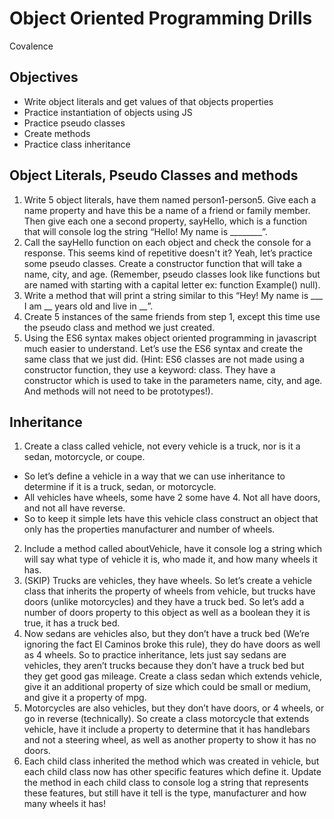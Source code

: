 # Object Oriented Programming Drills
Covalence

## Objectives
- Write object literals and get values of that objects properties
- Practice instantiation of objects using JS
- Practice pseudo classes
- Create methods
- Practice class inheritance


## Object Literals, Pseudo Classes and methods
1. Write 5 object literals, have them named person1-person5. Give each a name property and have this be a name of a friend or family member. Then give each one a second property, sayHello, which is a function that will console log the string “Hello! My name is ________”.
2. Call the sayHello function on each object and check the console for a response. This seems kind of repetitive doesn't it? Yeah, let’s practice some pseudo classes. Create a constructor function that will take a name, city, and age. (Remember, pseudo classes look like functions but are named with starting with a capital letter ex: function Example() null).
3. Write a method that will print a string similar to this “Hey! My name is ___ I am __ years old and live in __”.
4. Create 5 instances of the same friends from step 1, except this time use the pseudo class and method we just created.
5. Using the ES6 syntax makes object oriented programming in javascript much easier to understand. Let’s use the ES6 syntax and create the same class that we just did. (Hint: ES6 classes are not made using a constructor function, they use a keyword: class. They have a constructor which is used to take in the parameters name, city, and age. And methods will not need to be prototypes!).

## Inheritance
1. Create a class called vehicle, not every vehicle is a truck, nor is it a sedan, motorcycle, or coupe.
- So let’s define a vehicle in a way that we can use inheritance to determine if it is a truck, sedan, or motorcycle.
- All vehicles have wheels, some have 2 some have 4. Not all have doors, and not all have reverse.
- So to keep it simple lets have this vehicle class construct an object that only has the properties manufacturer and number of wheels.
2. Include a method called aboutVehicle, have it console log a string which will say what type of vehicle it is, who made it, and how many wheels it has.
3. (SKIP) Trucks are vehicles, they have wheels. So let’s create a vehicle class that inherits the property of wheels from vehicle, but trucks have doors (unlike motorcycles) and they have a truck bed. So let’s add a number of doors property to this object as well as a boolean they it is true, it has a truck bed.
4. Now sedans are vehicles also, but they don’t have a truck bed (We’re ignoring the fact El Caminos broke this rule), they do have doors as well as 4 wheels. So to practice inheritance, lets just say sedans are vehicles, they aren’t trucks because they don’t have a truck bed but they get good gas mileage. Create a class sedan which extends vehicle, give it an additional property of size which could be small or medium, and give it a property of mpg.
5. Motorcycles are also vehicles, but they don’t have doors, or 4 wheels, or go in reverse (technically). So create a class motorcycle that extends vehicle, have it include a property to determine that it has handlebars and not a steering wheel, as well as another property to show it has no doors.
6. Each child class inherited the method which was created in vehicle, but each child class now has other specific features which define it. Update the method in each child class to console log a string that represents these features, but still have it tell is the type, manufacturer and how many wheels it has!
